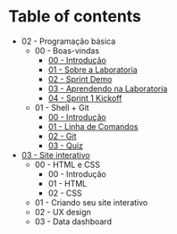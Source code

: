 # Table of contents

* 02 - Programação básica
  * 00 - Boas-vindas
    * [00 - Introdução](02-basic-programming/00-welcome/00-opening/README.md)
    * [01 - Sobre a Laboratoria](02-basic-programming/00-welcome/01-about-laboratoria/README.md)
    * [02 - Sprint Demo](02-basic-programming/00-welcome/02-sprint-demo/README.md)
    * [03 - Aprendendo na Laboratoria](02-basic-programming/00-welcome/03-learning-at-laboratoria/README.md)
    * [04 - Sprint 1 Kickoff](02-basic-programming/00-welcome/04-sprint-1-kickoff/README.md)
  * 01 - Shell + Git
    * [00 - Introdução](02-basic-programming/01-shell-+-git/00-opening/README.md)
    * [01 - Linha de Comandos](02-basic-programming/01-shell-+-git/01-command-line/README.md)
    * [02 - Git](02-basic-programming/01-shell+git/02-git/README.md)
    * [03 - Quiz](02-basic-programming/01-shell-+-git/03-quiz.md)
* [03 - Site interativo](03-interactive-site/README.md)
  * 00 - HTML e CSS
    * 00 - Introdução
    * 01 - HTML
    * 02 - CSS
  * 01 - Criando seu site interativo
  * 02 - UX design
  * 03 - Data dashboard

